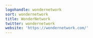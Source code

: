 ```yaml
---
logohandle: wondernetwork
sort: wondernetwork
title: WonderNetwork
twitter: wondernetwork
website: 'https://wondernetwork.com/'
---
```

